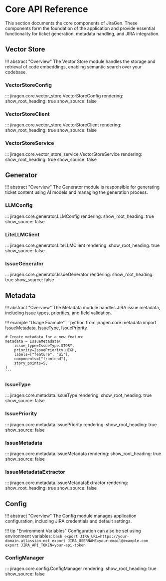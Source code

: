 # Core API Reference

This section documents the core components of JiraGen. These components form the foundation of the application and provide essential functionality for ticket generation, metadata handling, and JIRA integration.

## Vector Store

!!! abstract "Overview"
    The Vector Store module handles the storage and retrieval of code embeddings, enabling semantic search over your codebase.

### VectorStoreConfig

::: jiragen.core.vector_store.VectorStoreConfig
    rendering:
      show_root_heading: true
      show_source: false

### VectorStoreClient

::: jiragen.core.vector_store.VectorStoreClient
    rendering:
      show_root_heading: true
      show_source: false

### VectorStoreService

::: jiragen.core.vector_store_service.VectorStoreService
    rendering:
      show_root_heading: true
      show_source: false

## Generator

!!! abstract "Overview"
    The Generator module is responsible for generating ticket content using AI models and managing the generation process.

### LLMConfig

::: jiragen.core.generator.LLMConfig
    rendering:
      show_root_heading: true
      show_source: false

### LiteLLMClient

::: jiragen.core.generator.LiteLLMClient
    rendering:
      show_root_heading: true
      show_source: false

### IssueGenerator

::: jiragen.core.generator.IssueGenerator
    rendering:
      show_root_heading: true
      show_source: false

## Metadata

!!! abstract "Overview"
    The Metadata module handles JIRA issue metadata, including issue types, priorities, and field validation.

!!! example "Usage Example"
    ```python
    from jiragen.core.metadata import IssueMetadata, IssueType, IssuePriority

    # Create metadata for a new feature
    metadata = IssueMetadata(
        issue_type=IssueType.STORY,
        priority=IssuePriority.HIGH,
        labels=["feature", "ui"],
        components=["frontend"],
        story_points=5,
    )
    ```

### IssueType

::: jiragen.core.metadata.IssueType
    rendering:
      show_root_heading: true
      show_source: false

### IssuePriority

::: jiragen.core.metadata.IssuePriority
    rendering:
      show_root_heading: true
      show_source: false

### IssueMetadata

::: jiragen.core.metadata.IssueMetadata
    rendering:
      show_root_heading: true
      show_source: false

### IssueMetadataExtractor

::: jiragen.core.metadata.IssueMetadataExtractor
    rendering:
      show_root_heading: true
      show_source: false

## Config

!!! abstract "Overview"
    The Config module manages application configuration, including JIRA credentials and default settings.

!!! tip "Environment Variables"
    Configuration can also be set using environment variables:
    ```bash
    export JIRA_URL=https://your-domain.atlassian.net
    export JIRA_USERNAME=your-email@example.com
    export JIRA_API_TOKEN=your-api-token
    ```

### ConfigManager

::: jiragen.core.config.ConfigManager
    rendering:
      show_root_heading: true
      show_source: false
